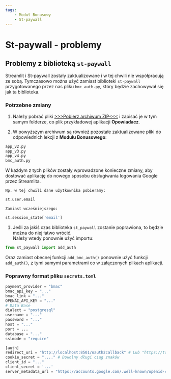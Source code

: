 ```yaml
---
tags:
    - Moduł Bonusowy
    - St-paywall
---
```


# **St-paywall - problemy**

## Problemy z biblioteką `st-paywall`

Streamlit i St-paywall zostały zaktualizowane i w tej chwili nie współpracują ze sobą.
Tymczasowo można użyć zamiast biblioteki `st-paywall` przygotowanego przez nas pliku `bmc_auth.py`, który będzie zachowywał się jak ta biblioteka. 


### Potrzebne zmiany

1. Należy pobrać pliki <a href="../assets/modul-bonusowy.zip" download>>>>Pobierz archiwum ZIP<<<</a> i zapisać je w tym samym folderze, co plik przykładowej aplikacji **Opowiadacz**.

1. W powyższym archiwum są również pozostałe zaktualizowane pliki do odpowiednich lekcji z **Modułu Bonusowego**: 
```bash
app_v2.py
app_v3.py
app_v4.py
bmc_auth.py
```
W każdym z tych plików zostały wprowadzone konieczne zmiany, aby dostować aplikację do nowego sposobu obsługiwania logowania Google przez Streamlita.

    Np. w tej chwili dane użytkownika pobieramy:
```Python
st.user.email
```
    Zamiast wcześniejszego:
```Python
st.session_state['email']
```

1. Jeśli za jakiś czas biblioteka `st_paywall` zostanie poprawiona, to będzie można do niej łatwo wrócić. <br>
Należy wtedy ponownie użyć importu: 
```Python
from st_paywall import add_auth
```
Oraz zamiast obecnej funkcji `add_bmc_auth()` ponownie użyć funkcji `add_auth()`, z tymi samymi parametrami co w załączonych plikach aplikacji.

### Poprawny format pliku `secrets.toml`
```Python
payment_provider = "bmac" 
bmac_api_key = "..."
bmac_link = "..."
OPENAI_API_KEY = "..."
# Data Base
dialect = "postgresql"
username = "..."
password = "..."
host = "..."
port = ...
database = "..."
sslmode = "require"

[auth]
redirect_uri = "http://localhost:8501/oauth2callback" # Lub "https://twoja-domena.com/oauth2callback" - ważna jest ta końcówka
cookie_secret = "...." # Dowolny długi ciąg znaków
client_id = "..."
client_secret = '...'
server_metadata_url = "https://accounts.google.com/.well-known/openid-configuration"
```
